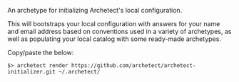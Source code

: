 An archetype for initializing Archetect's local configuration.

This will bootstraps your local configuration with answers for your name and email address based on conventions used in a variety of archetypes, as well as populating your local catalog with some ready-made archetypes.

Copy/paste the below:

    $> archetect render https://github.com/archetect/archetect-initializer.git ~/.archetect/
